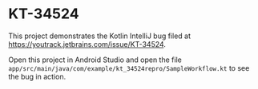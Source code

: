 # KT-34524

This project demonstrates the Kotlin IntelliJ bug filed at https://youtrack.jetbrains.com/issue/KT-34524.

Open this project in Android Studio and open the file
`app/src/main/java/com/example/kt_34524repro/SampleWorkflow.kt` to see the bug in action.
